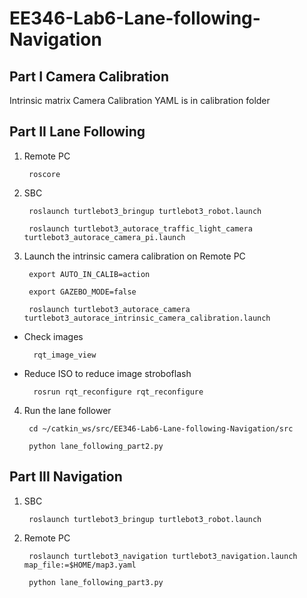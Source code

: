 #  EE346-Lab6-Lane-following-Navigation
##  Part I Camera Calibration

Intrinsic matrix Camera Calibration YAML is in calibration folder

##  Part II Lane Following

1. Remote PC  

        roscore

2. SBC  

        roslaunch turtlebot3_bringup turtlebot3_robot.launch  

        roslaunch turtlebot3_autorace_traffic_light_camera turtlebot3_autorace_camera_pi.launch

3. Launch the intrinsic camera calibration on Remote PC  

        export AUTO_IN_CALIB=action  

        export GAZEBO_MODE=false  

        roslaunch turtlebot3_autorace_camera turtlebot3_autorace_intrinsic_camera_calibration.launch  

* Check images  

        rqt_image_view  

* Reduce ISO to reduce image stroboflash  

        rosrun rqt_reconfigure rqt_reconfigure  

4. Run the lane follower  

        cd ~/catkin_ws/src/EE346-Lab6-Lane-following-Navigation/src  

        python lane_following_part2.py  

## Part III Navigation

1. SBC  

        roslaunch turtlebot3_bringup turtlebot3_robot.launch  

2. Remote PC  

        roslaunch turtlebot3_navigation turtlebot3_navigation.launch map_file:=$HOME/map3.yaml  

        python lane_following_part3.py  
